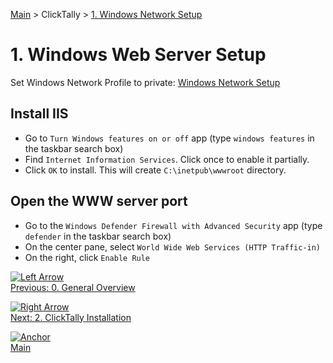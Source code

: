 [Main](../README.md) > ClickTally > [1. Windows Network Setup](1%20Windows%20Web%20Server%20Setup.md)

# 1. Windows Web Server Setup

Set Windows Network Profile to private: [Windows Network Setup](../ClickCounter/1%20Windows%20Network%20Setup.md)

## Install IIS

- Go to `Turn Windows features on or off` app (type `windows features` in the taskbar search box)
- Find `Internet Information Services`.  Click once to enable it partially.
- Click `OK` to install.  This will create `C:\inetpub\wwwroot` directory.

## Open the WWW server port

- Go to the `Windows Defender Firewall with Advanced Security` app (type `defender` in the taskbar search box)
- On the center pane, select `World Wide Web Services (HTTP Traffic-in)`
- On the right, click `Enable Rule`

[![Left Arrow](https://github.githubassets.com/images/icons/emoji/unicode/2b05.png?v8)](0%20General%20Overview.md)\
[Previous: 0. General Overview](0%20General%20Overview.md)

[![Right Arrow](https://github.githubassets.com/images/icons/emoji/unicode/27a1.png?v8)](2%20ClickTally%20Installation.md)\
[Next: 2. ClickTally Installation](2%20ClickTally%20Installation.md)

[![Anchor](https://github.githubassets.com/images/icons/emoji/unicode/2693.png?v8)](../README.md)\
[Main](../README.md)

